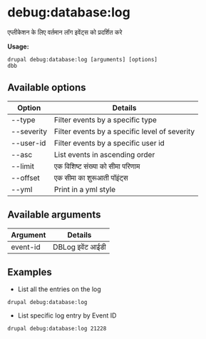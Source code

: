 # debug:database:log
एप्लीकेशन के लिए वर्तमान लॉग इवेंट्स को प्रदर्शित करे

**Usage:**
```
drupal debug:database:log [arguments] [options]
dbb
```

## Available options
Option | Details
-------|-------------
--type | Filter events by a specific type
--severity | Filter events by a specific level of severity
--user-id | Filter events by a specific user id
--asc | List events in ascending order
--limit | एक विशिष्ट संख्या को सीमा परिणाम
--offset | एक सीमा का शुरूआती पॉइंट्स
--yml | Print in a yml style

## Available arguments
Argument | Details
---------|-------------
event-id | DBLog इवेंट आईडी

## Examples
* List all the entries on the log
```
drupal debug:database:log
```
* List specific log entry by Event ID
```
drupal debug:database:log 21228
```

